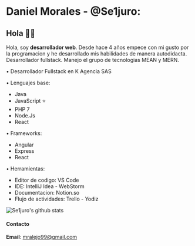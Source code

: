 # Daniel Morales - @Se1juro:

## Hola 👨‍💻

Hola, soy **desarrollador web**.
Desde hace 4 años empece con mi gusto por la programacion y he desarrollado mis habilidades de manera autodidacta.
Desarrollador fullstack.
Manejo el grupo de tecnologias MEAN y MERN.

• Desarrollador Fullstack en K Agencia SAS

• Lenguajes base:

  - Java
  - JavaScript ⭐
  - PHP 7
  - Node.Js
  - React
  
• Frameworks:
  
  - Angular
  - Express
  - React
  
• Herramientas:

  - Editor de codigo: VS Code
  - IDE: IntelliJ Idea - WebStorm
  - Documentacion: Notion.so
  - Flujo de actividades: Trello - Yodiz

![Se1juro's github stats](https://github-readme-stats.vercel.app/api?username=Se1juro&show_icons=true&theme=radical)

#### Contacto 

**Email**: mralejo99@gmail.com 
